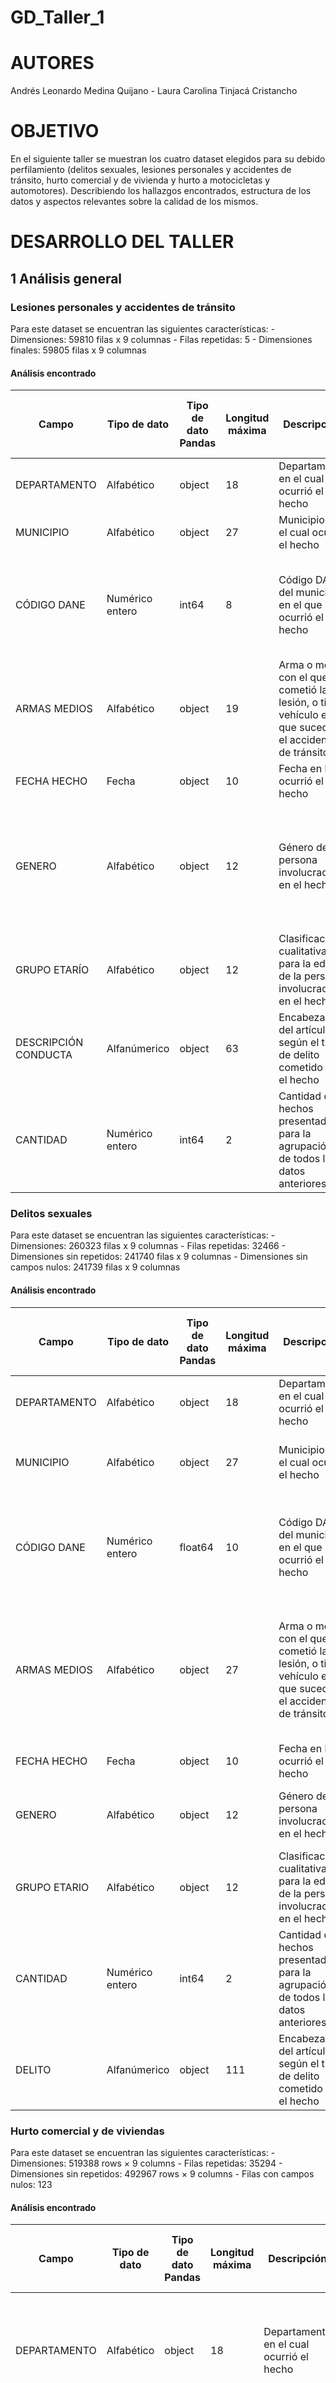 # GD_Taller_1


# AUTORES  
Andrés Leonardo Medina Quijano - Laura Carolina Tinjacá Cristancho


# OBJETIVO  
En el siguiente taller se muestran los cuatro dataset elegidos para su debido perfilamiento (delitos sexuales, lesiones personales y accidentes de tránsito, hurto comercial y de vivienda y hurto a motocicletas y automotores). Describiendo los hallazgos encontrados, estructura de los datos y aspectos relevantes sobre la calidad de los mismos.

# DESARROLLO DEL TALLER

## 1 Análisis general

### Lesiones personales y accidentes de tránsito
Para este dataset se encuentran las siguientes características:
    - Dimensiones: 59810 filas x 9 columnas
    - Filas repetidas: 5
    - Dimensiones finales: 59805 filas x 9 columnas

#### Análisis encontrado

| Campo                | Tipo de dato    | Tipo de dato Pandas | Longitud máxima | Descripción                                                                                              | Debe ser lista cerrada | Media | Normalizado a lista | Valores nulos | Son congruentes los valores con el tipo de dato | Observaciones                                                                                                               |
| -------------------- | --------------- | ------------------- | --------------- | -------------------------------------------------------------------------------------------------------- | ---------------------- | ----- | ------------------- | ------------- | ----------------------------------------------- | --------------------------------------------------------------------------------------------------------------------------- |
| DEPARTAMENTO         | Alfabético      | object              | 18              | Departamento en el cual ocurrió el hecho                                                                 | SI                     | N/A   | SI                  | NO            | SI                                              |                                                                                                                             |
| MUNICIPIO            | Alfabético      | object              | 27              | Municipio en el cual ocurrió el hecho                                                                    | SI                     | N/A   | SI                  | NO            | SI                                              |                                                                                                                             |
| CÓDIGO DANE          | Numérico entero | int64               | 8               | Código DANE del municipio en el que ocurrió el hecho                                                     | SI                     | N/A   | SI                  | NO            | SI                                              | Se detectan 3 ceros constantes al final respecto al código oficial del DANE, se reemplazan                                  |
| ARMAS MEDIOS         | Alfabético      | object              | 19              | Arma o medio con el que se cometió la lesión, o tipo vehículo en el que sucedió el accidente de tránsito | SI                     | N/A   | SI                  | NO            | SI                                              |                                                                                                                             |
| FECHA HECHO          | Fecha           | object              | 10              | Fecha en la ocurrió el hecho                                                                             | NO                     | N/A   | N/A                 | NO            | SI                                              |                                                                                                                             |
| GENERO               | Alfabético      | object              | 12              | Género de la persona involucrada en el hecho                                                             | SI                     | N/A   | NO                  | NO            | SI                                              | Se encuentra que hay dos valores con el mismo objetivo escritos de diferente manera (NO REPORTA Y NO REPORTADO), se corrige |
| GRUPO ETARÍO         | Alfabético      | object              | 12              | Clasificación cualitativa para la edad de la persona involucrada en el hecho                             | SI                     | N/A   | SI                  | NO            | SI                                              |                                                                                                                             |
| DESCRIPCIÓN CONDUCTA | Alfanúmerico    | object              | 63              | Encabezado del artículo según el tipo de delito cometido en el hecho                                     | SI                     | N/A   | SI                  | NO            | SI                                              |                                                                                                                             |
| CANTIDAD             | Numérico entero | int64               | 2               | Cantidad de hechos presentados para la agrupación de todos los datos anteriores                          | NO                     | 1,098 | N/A                 | NO            | SI                                              |                                                                                                                             |

### Delitos sexuales
Para este dataset se encuentran las siguientes características:
    - Dimensiones: 260323 filas x 9 columnas
    - Filas repetidas: 32466
    - Dimensiones sin repetidos: 241740 filas x 9 columnas
    - Dimensiones sin campos nulos: 241739 filas x 9 columnas

#### Análisis encontrado

| Campo        | Tipo de dato    | Tipo de dato Pandas | Longitud máxima | Descripción                                                                                              | Debe ser lista cerrada | Media    | Normalizado a lista | Valores nulos | Son congruentes los valores con el tipo de dato | Observaciones                                                                                                                                                                  |
| ------------ | --------------- | ------------------- | --------------- | -------------------------------------------------------------------------------------------------------- | ---------------------- | -------- | ------------------- | ------------- | ----------------------------------------------- | ------------------------------------------------------------------------------------------------------------------------------------------------------------------------------ |
| DEPARTAMENTO | Alfabético      | object              | 18              | Departamento en el cual ocurrió el hecho                                                                 | SI                     | N/A      | SI                  | NO            | SI                                              |                                                                                                                                                                                |
| MUNICIPIO    | Alfabético      | object              | 27              | Municipio en el cual ocurrió el hecho                                                                    | SI                     | N/A      | NO                  | SI            | SI                                              | Se encuentra que hay un valor nulo, se elimina la fila ya que no es representativa                                                                                             |
| CÓDIGO DANE  | Numérico entero | float64             | 10              | Código DANE del municipio en el que ocurrió el hecho                                                     | SI                     | N/A      | NO                  | SI            | SI                                              | Se encuentra que al final del código hay 3 ceros un punto y un espacio, se crea una función para eliminarlos y dejar el código limpio                                          |
| ARMAS MEDIOS | Alfabético      | object              | 27              | Arma o medio con el que se cometió la lesión, o tipo vehículo en el que sucedió el accidente de tránsito | SI                     | N/A      | NO                  | NO            | SI                                              | Se detecta que hay 3 campos que pueden unificarse. Se unifican en uno solo (ARMA BLANCA / CORTOPUNZANTE)<br>Se detectan valores con un guión, se reemplazan por "NO REPORTADO" |
| FECHA HECHO  | Fecha           | object              | 10              | Fecha en la ocurrió el hecho                                                                             | NO                     | N/A      | N/A                 | NO            | SI                                              |                                                                                                                                                                                |
| GENERO       | Alfabético      | object              | 12              | Género de la persona involucrada en el hecho                                                             | SI                     | N/A      | NO                  | SI            | SI                                              | Se detectan valores que se pueden unificar y campos nulos, se integran y unifican los valores                                                                                  |
| GRUPO ETARIO | Alfabético      | object              | 12              | Clasificación cualitativa para la edad de la persona involucrada en el hecho                             | SI                     | N/A      | NO                  | SI            | SI                                              | Se detectan valores que se pueden unificar y campos nulos, se integran y unifican los valores                                                                                  |
| CANTIDAD     | Numérico entero | int64               | 2               | Cantidad de hechos presentados para la agrupación de todos los datos anteriores                          | NO                     | 1,034035 | N/A                 | NO            | SI                                              |                                                                                                                                                                                |
| DELITO       | Alfanúmerico    | object              | 111             | Encabezado del artículo según el tipo de delito cometido en el hecho                                     | SI                     | N/A      | SI                  | NO            | SI                                              |                                                                                                                                                                                |

### Hurto comercial y de viviendas
Para este dataset se encuentran las siguientes características:
    - Dimensiones: 519388 rows × 9 columns
    - Filas repetidas: 35294
    - Dimensiones sin repetidos: 492967 rows × 9 columns
    - Filas con campos nulos: 123

#### Análisis encontrado
| Campo         | Tipo de dato    | Tipo de dato Pandas | Longitud máxima | Descripción                                                                  | Debe ser lista cerrada | Media  | Normalizado a lista | Valores nulos | Son congruentes los valores con el tipo de dato | Observaciones                                                                                                                                        |
| ------------- | --------------- | ------------------- | --------------- | ---------------------------------------------------------------------------- | ---------------------- | ------ | ------------------- | ------------- | ----------------------------------------------- | ---------------------------------------------------------------------------------------------------------------------------------------------------- |
| DEPARTAMENTO  | Alfabético      | object              | 18              | Departamento en el cual ocurrió el hecho                                     | SI                     | NA     |                     | NO            | SI                                              | Se observa que existe un registro como "No reportado" y existen caracteres como "CT" que pueden ser eliminados                                       |
| MUNICIPIO     | Alfabético      | object              | 27              | Municipio en el cual ocurrió el hecho                                        | SI                     | NA     |                     | NO            | SI                                              | Se observa que existen dos registros como "No reportado" y también presenta caracteres adicionales como "CD" que serán eliminados                    |
| CODIGO DANE   | Numérico entero | object              | 12              | Codígo DANE del municipio en el cual ocurrio el hecho                        | SI                     | NA     |                     | NO            | SI                                              |                                                                                                                                                      |
| ARMAS MEDIOS  | Alfabético      | object              | 27              | Arma o medio con el que se cometió la lesión                                 | SI                     | NA     |                     | NO            | SI                                              | Se observa que se pueden unificar dos categorías de esta variable como lo son "NO REPORTA" y "NO REPORTADO" dejando como único valor el "NO REPORTA" |
| FECHA HECHO   | Numérico entero | object              | 10              | Fecha en la que ocurrió el hecho                                             | NO                     | NA     |                     | NO            | SI                                              |                                                                                                                                                      |
| GENERO        | Alfabético      | object              | 12              | Género de la persona involucrada en el hecho                                 | SI                     | NA     |                     | NO            | SI                                              | Se observa que hay atributos que se pueden unificar como los géneros que no fueron reportados                                                        |
| GRUPO ETARIO  | Alfabético      | object              | 12              | Clasificación cualitativa para la edad de la persona involucrada en el hecho | SI                     | NA     |                     | SI            | SI                                              | Se observa que existen categorías que pueden ser unificadas y 123 campos vacíos a tratar                                                             |
| TIPO DE HURTO | Alfabético      | object              | 27              | Clasificación cualitativa para el tipo de hurto ocurrido                     | SI                     | NA     |                     | NO            | SI                                              |                                                                                                                                                      |
| CANTIDAD      | Numérico entero | int64               | 2               | Cantidad de hechos presentados para la agrupación de los datos anteriores    | NO                     | 1.4186 |                     | NO            | SI                                              |                                                                                                                                                      |

### Hurto a motocicletas y automotores
Para este dataset se encuentran las siguientes características:
    - Dimensiones: 298400 rows × 9 columns
    - Filas repetidas: 35314
    - Dimensiones sin repetidos: 276804 rows × 9 columns
    - DFilas con campos nulos: 0

#### Análisis encontrado
| Campo         | Tipo de dato    | Tipo de dato Pandas | Longitud máxima | Descripción                                                                  | Debe ser lista cerrada | Media  | Normalizado a lista | Valores nulos | Son congruentes los valores con el tipo de dato | Observaciones                                                                                                                                        |
| ------------- | --------------- | ------------------- | --------------- | ---------------------------------------------------------------------------- | ---------------------- | ------ | ------------------- | ------------- | ----------------------------------------------- | ---------------------------------------------------------------------------------------------------------------------------------------------------- |
| DEPARTAMENTO  | Alfabético      | object              | 18              | Departamento en el cual ocurrió el hecho                                     | SI                     | NA     |                     | NO            |                                                 |                                                                                                                                                      |
| MUNICIPIO     | Alfabético      | object              | 27              | Municipio en el cual ocurrió el hecho                                        | SI                     | NA     |                     | NO            |                                                 |                                                                                                                                                      |
| CODIGO DANE   | Numérico entero | int64               | 8               | Codígo DANE del municipio en el cual ocurrio el hecho                        | SI                     | NA     |                     | NO            |                                                 | Se observa que el tipo de la varible es númerico por lo que se ajusta a tipo alfabetico                                                              |
| ARMAS MEDIOS  | Alfabético      | object              | 27              | Arma o medio con el que se cometió la lesión                                 | SI                     | NA     |                     | NO            |                                                 | Se observa que se pueden unificar dos categorías de esta variable como lo son "NO REPORTA" y "NO REPORTADO" dejando como único valor el "NO REPORTA" |
| FECHA HECHO   | Alfabético      | object              | 10              | Fecha en la que ocurrió el hecho                                             | NO                     | NA     |                     | NO            |                                                 |                                                                                                                                                      |
| GENERO        | Alfabético      | object              | 9               | Género de la persona involucrada en el hecho                                 | SI                     | NA     |                     | NO            |                                                 | Se observa que sólo existen registros de "NO APLICA"                                                                                                 |
| GRUPO ETARIO  | Alfabético      | object              | 9               | Clasificación cualitativa para la edad de la persona involucrada en el hecho | SI                     | NA     |                     | NO            |                                                 | Se observa que sólo hay registros de tipo "NO APLICA"                                                                                                |
| TIPO DE HURTO | Alfabético      | object              | 18              | Clasificación cualitativa para el tipo de hurto ocurrido                     | SI                     | NA     |                     | NO            |                                                 |                                                                                                                                                      |
| CANTIDAD      | Numérico entero | int64               | 2               | Cantidad de hechos presentados para la agrupación de los datos anteriores    | NO                     | 1.4854 |                     | NO            |                                                 |                                                                                                                                                      |


## 2 Preguntas por dataset

### Delitos sexuales

### Lesiones personales y accidentes de tránsito

### Hurto comercial y de viviendas

### Hurto a motocicletas y automotores

## 3 Análisis de delitos últimos 5 años

## 4 Integración de datasets y análisis de delitos

## 5 URL del video

# LIBRERÍAS  
pandas

